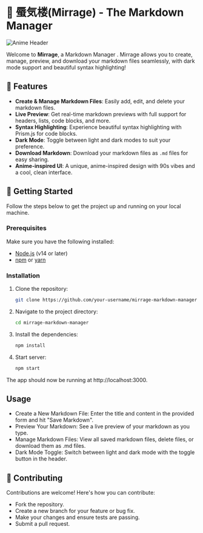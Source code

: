 # 🌸 蜃気楼(Mirrage) - The Markdown Manager

![Anime Header](https://giffiles.alphacoders.com/220/220341.gif)

Welcome to **Mirrage**, a Markdown Manager . Mirrage allows you to create, manage, preview, and download your markdown files seamlessly, with dark mode support and beautiful syntax highlighting!

## 🎨 Features

- **Create & Manage Markdown Files**: Easily add, edit, and delete your markdown files.
- **Live Preview**: Get real-time markdown previews with full support for headers, lists, code blocks, and more.
- **Syntax Highlighting**: Experience beautiful syntax highlighting with Prism.js for code blocks.
- **Dark Mode**: Toggle between light and dark modes to suit your preference.
- **Download Markdown**: Download your markdown files as `.md` files for easy sharing.
- **Anime-inspired UI**: A unique, anime-inspired design with 90s vibes and a cool, clean interface.

## 🚀 Getting Started

Follow the steps below to get the project up and running on your local machine.

### Prerequisites

Make sure you have the following installed:

- [Node.js](https://nodejs.org/) (v14 or later)
- [npm](https://www.npmjs.com/) or [yarn](https://yarnpkg.com/)

### Installation

1. Clone the repository:

   ```bash
   git clone https://github.com/your-username/mirrage-markdown-manager.git
   ```
2. Navigate to the project directory:
    ```bash
    cd mirrage-markdown-manager
   ```
3. Install the dependencies:
    ```bash
    npm install
    ```
4. Start server:
    ```bash
    npm start

    ```

The app should now be running at http://localhost:3000.


## Usage

- Create a New Markdown File: Enter the title and content in the provided form and hit "Save Markdown".
- Preview Your Markdown: See a live preview of your markdown as you type.
- Manage Markdown Files: View all saved markdown files, delete files, or download them as .md files.
- Dark Mode Toggle: Switch between light and dark mode with the toggle button in the header.

## 🤝 Contributing

Contributions are welcome! Here's how you can contribute:

- Fork the repository.
- Create a new branch for your feature or bug fix.
- Make your changes and ensure tests are passing.
- Submit a pull request.